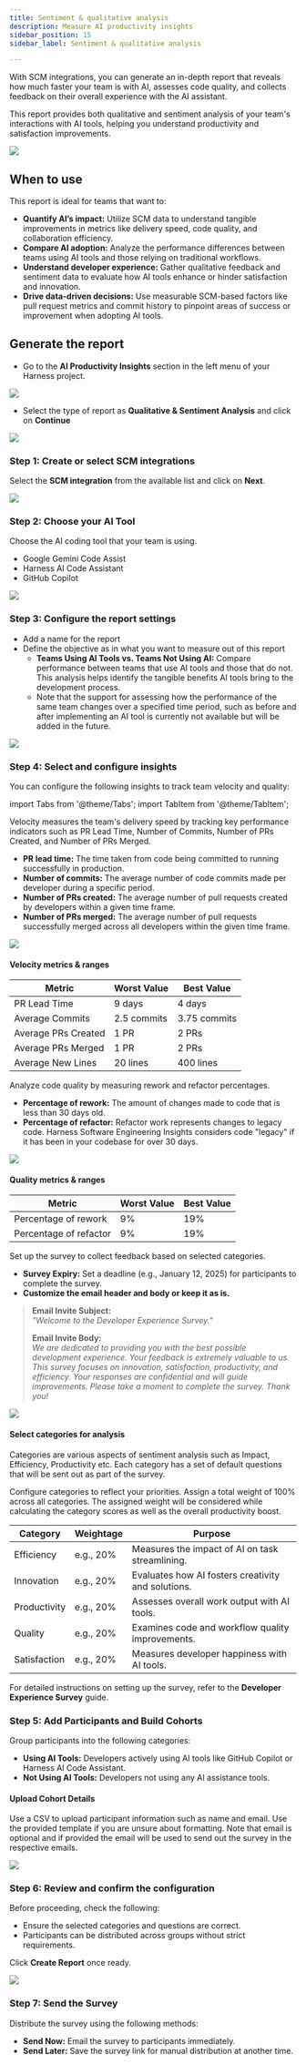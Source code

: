 ```yaml
---
title: Sentiment & qualitative analysis
description: Measure AI productivity insights
sidebar_position: 15
sidebar_label: Sentiment & qualitative analysis

---
```

With SCM integrations, you can generate an in-depth report that reveals how much faster your team is with AI, assesses code quality, and collects feedback on their overall experience with the AI assistant.

This report provides both qualitative and sentiment analysis of your team's interactions with AI tools, helping you understand productivity and satisfaction improvements.

![](./static/sa-qa-overview.png)

## When to use

This report is ideal for teams that want to:

* **Quantify AI’s impact:** Utilize SCM data to understand tangible improvements in metrics like delivery speed, code quality, and collaboration efficiency.
* **Compare AI adoption:** Analyze the performance differences between teams using AI tools and those relying on traditional workflows.
* **Understand developer experience:** Gather qualitative feedback and sentiment data to evaluate how AI tools enhance or hinder satisfaction and innovation.
* **Drive data-driven decisions:** Use measurable SCM-based factors like pull request metrics and commit history to pinpoint areas of success or improvement when adopting AI tools.

## Generate the report

* Go to the **AI Productivity Insights** section in the left menu of your Harness project.

![](./static/sa-step-1.png)

* Select the type of report as **Qualitative & Sentiment Analysis** and click on **Continue**

![](./static/sa-qa-step0.png)

### Step 1: Create or select SCM integrations

Select the **SCM integration** from the available list and click on **Next**.

![](./static/sa-qa-step1.png)

### Step 2: Choose your AI Tool

Choose the AI coding tool that your team is using.

* Google Gemini Code Assist
* Harness AI Code Assistant
* GitHub Copilot

![](./static/sa-qa-step3.png)

### Step 3: Configure the report settings

* Add a name for the report
* Define the objective as in what you want to measure out of this report
  * **Teams Using AI Tools vs. Teams Not Using AI:** Compare performance between teams that use AI tools and those that do not. This analysis helps identify the tangible benefits AI tools bring to the development process.
  * Note that the support for assessing how the performance of the same team changes over a specified time period, such as before and after implementing an AI tool is currently not available but will be added in the future.

![](./static/sa-qa-step4.png)

### Step 4: Select and configure insights

You can configure the following insights to track team velocity and quality:

import Tabs from '@theme/Tabs';
import TabItem from '@theme/TabItem';

<Tabs>
   <TabItem value = "velocity" label = "Velocity" default>

Velocity measures the team's delivery speed by tracking key performance indicators such as PR Lead Time, Number of Commits, Number of PRs Created, and Number of PRs Merged.

* **PR lead time:** The time taken from code being committed to running successfully in production.
* **Number of commits:** The average number of code commits made per developer during a specific period.
* **Number of PRs created:** The average number of pull requests created by developers within a given time frame.
* **Number of PRs merged:** The average number of pull requests successfully merged across all developers within the given time frame.

![](./static/sa-qa-step5.png)

#### Velocity metrics & ranges

| Metric             | Worst Value  | Best Value  |
|-------------------|--------------|-------------|
| PR Lead Time      | 9 days        | 4 days      |
| Average Commits   | 2.5 commits   | 3.75 commits |
| Average PRs Created | 1 PR         | 2 PRs       |
| Average PRs Merged | 1 PR         | 2 PRs       |
| Average New Lines | 20 lines      | 400 lines   |

</TabItem>

<TabItem value="quality" label="Quality">

Analyze code quality by measuring rework and refactor percentages.

* **Percentage of rework:** The amount of changes made to code that is less than 30 days old.
* **Percentage of refactor:** Refactor work represents changes to legacy code. Harness Software Engineering Insights considers code "legacy" 
if it has been in your codebase for over 30 days.

![](./static/sa-qa-step6.png)

#### Quality metrics & ranges

| Metric              | Worst Value  | Best Value  |
|--------------------|--------------|-------------|
| Percentage of rework | 9%           | 19%         |
| Percentage of refactor | 9%          | 19%         |

</TabItem>

<TabItem value="dev-ex" label="Developer Experience">

Set up the survey to collect feedback based on selected categories.  

* **Survey Expiry:** Set a deadline (e.g., January 12, 2025) for participants to complete the survey.  
* **Customize the email header and body or keep it as is.**  

> **Email Invite Subject:**  
> *"Welcome to the Developer Experience Survey."*  
>  
> **Email Invite Body:**  
> *We are dedicated to providing you with the best possible development experience. Your feedback is extremely valuable to us. This survey focuses on innovation, satisfaction, productivity, and efficiency. Your responses are confidential and will guide improvements. Please take a moment to complete the survey. Thank you!*  

![](./static/sa-qa-step7.png)

#### Select categories for analysis

Categories are various aspects of sentiment analysis such as Impact, Efficiency, Productivity etc. Each category has a set of default questions that will be sent out as part of the survey.

Configure categories to reflect your priorities. Assign a total weight of 100% across all categories. The assigned weight will be considered while calculating the category scores as well as the overall productivity boost.

| **Category**   | **Weightage** | **Purpose**                                             |
|---------------|--------------|---------------------------------------------------------|
| Efficiency    | e.g., 20%     | Measures the impact of AI on task streamlining.         |
| Innovation    | e.g., 20%     | Evaluates how AI fosters creativity and solutions.      |
| Productivity  | e.g., 20%     | Assesses overall work output with AI tools.             |
| Quality       | e.g., 20%     | Examines code and workflow quality improvements.        |
| Satisfaction  | e.g., 20%     | Measures developer happiness with AI tools.             |

For detailed instructions on setting up the survey, refer to the **Developer Experience Survey** guide.  

</TabItem>
</Tabs>

### Step 5: Add Participants and Build Cohorts

Group participants into the following categories:  

* **Using AI Tools:** Developers actively using AI tools like GitHub Copilot or Harness AI Code Assistant.
* **Not Using AI Tools:** Developers not using any AI assistance tools.

#### Upload Cohort Details

Use a CSV to upload participant information such as name and email. Use the provided template if you are unsure about formatting.
Note that email is optional and if provided the email will be used to send out the survey in the respective emails.

![](./static/sa-qa-step8.png)

### Step 6: Review and confirm the configuration

Before proceeding, check the following:  

* Ensure the selected categories and questions are correct.  
* Participants can be distributed across groups without strict requirements.  

Click **Create Report** once ready.  

![](./static/sa-qa-step9.png)

### Step 7: Send the Survey

Distribute the survey using the following methods:  

* **Send Now:** Email the survey to participants immediately.  
* **Send Later:** Save the survey link for manual distribution at another time.  